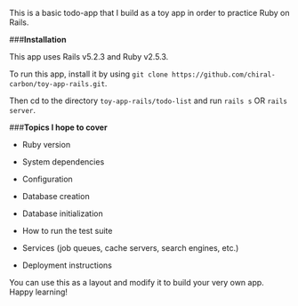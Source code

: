 This is a basic todo-app that I build as a toy app in order to practice Ruby on Rails.


###**Installation**

This app uses Rails v5.2.3 and Ruby v2.5.3.

To run this app, install it by using ```git clone https://github.com/chiral-carbon/toy-app-rails.git```.

Then cd to the directory ```toy-app-rails/todo-list``` and run ```rails s``` OR ```rails server```.


###**Topics I hope to cover**

* Ruby version

* System dependencies

* Configuration

* Database creation

* Database initialization

* How to run the test suite

* Services (job queues, cache servers, search engines, etc.)

* Deployment instructions


You can use this as a layout and modify it to build your very own app. Happy learning!
